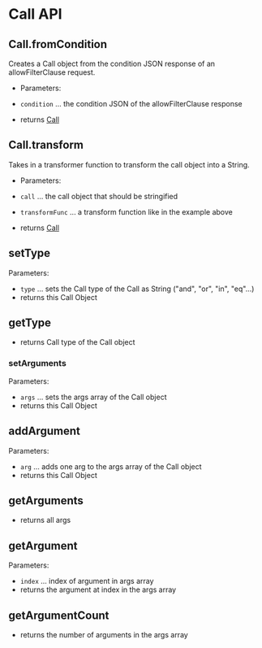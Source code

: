 # Call API

## Call.fromCondition

Creates a Call object from the condition JSON response of an allowFilterClause request.

* Parameters:

* `condition` ... the condition JSON of the allowFilterClause response
* returns [Call](#call)

## Call.transform

Takes in a transformer function to transform the call object into a String.

* Parameters:

* `call` ... the call object that should be stringified
* `transformFunc` ... a transform function like in the example above
* returns [Call](#call)

## setType

Parameters:

* `type` ... sets the Call type of the Call as String ("and", "or", "in", "eq"...)
* returns this Call Object


## getType

* returns Call type of the Call object

### setArguments

Parameters:

* `args` ... sets the args array of the Call object
* returns this Call Object

## addArgument

Parameters:

* `arg` ... adds one arg to the args array of the Call object
* returns this Call Object

## getArguments

* returns all args

## getArgument

Parameters:

* `index` ... index of argument in args array
* returns the argument at index in the args array

## getArgumentCount

* returns the number of arguments in the args array